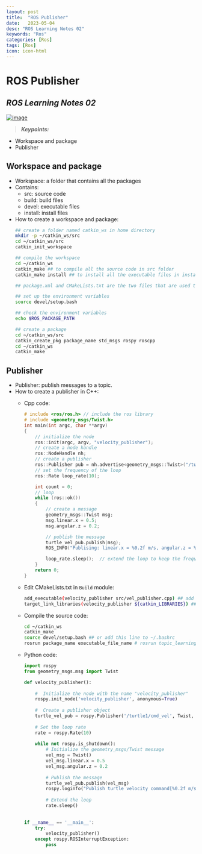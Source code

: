 ```yaml
---
layout: post
title:  "ROS Publisher"
date:   2023-05-04
desc: "ROS Learning Notes 02"
keywords: "Ros"
categories: [Ros]
tags: [Ros]
icon: icon-html
---
```


# ROS Publisher
## _ROS Learning Notes 02_

[![image](https://tknika.eus/wp-content/uploads/2022/10/ros.png)](https://www.bilibili.com/video/BV1zt411G7Vn?p=9)

> **_Keypoints:_**  

- Workspace and package
- Publisher

## Workspace and package
- Workspace: a folder that contains all the packages
- Contains: 
  - src: source code
  - build: build files
  - devel: executable files
  - install: install files
- How to create a workspace and package:
  ``` bash
  ## create a folder named catkin_ws in home directory
  mkdir -p ~/catkin_ws/src  
  cd ~/catkin_ws/src
  catkin_init_workspace

  ## compile the workspace
  cd ~/catkin_ws
  catkin_make ## to compile all the source code in src folder
  catkin_make install ## to install all the executable files in install folder

  ## package.xml and CMakeLists.txt are the two files that are used to compile the source code, about the configuration of the workspace and package

  ## set up the environment variables
  source devel/setup.bash

  ## check the environment variables
  echo $ROS_PACKAGE_PATH

  ## create a package
  cd ~/catkin_ws/src
  catkin_create_pkg package_name std_msgs rospy roscpp
  cd ~/catkin_ws
  catkin_make
  ```

## Publisher 
- Publisher: publish messages to a topic.
- How to create a publisher in C++:
  - Cpp code: 
    ```cpp
    # include <ros/ros.h> // include the ros library
    # include <geometry_msgs/Twist.h>
    int main(int argc, char **argv)
    {
        // initialize the node
        ros::init(argc, argv, "velocity_publisher");
        // create a node handle
        ros::NodeHandle nh;
        // create a publisher
        ros::Publisher pub = nh.advertise<geometry_msgs::Twist>("/turtle1/cmd_vel", 100); // 100 is the buffer size
        // set the frequency of the loop
        ros::Rate loop_rate(10);

        int count = 0;
        // loop
        while (ros::ok())
        {
            // create a message
            geometry_msgs::Twist msg;
            msg.linear.x = 0.5;
            msg.angular.z = 0.2;

            // publish the message
            turtle_vel_pub.publish(msg);
            ROS_INFO("Publising: linear.x = %0.2f m/s, angular.z = %0.2f rad/s", msg.linear.x, msg.angular.z);  // print the message to the terminal

            loop_rate.sleep();  // extend the loop to keep the frequency
        }
        return 0;
    }
    ```
  - Edit CMakeLists.txt in `Build` module:
    ``` bash
    add_executable(velocity_publisher src/vel_publisher.cpp) ## add the executable file to CMakeLists.txt
    target_link_libraries(velocity_publisher ${catkin_LIBRARIES}) ## link the executable file to the library
    ```

  - Compile the source code:
    ``` bash
    cd ~/catkin_ws
    catkin_make
    source devel/setup.bash ## or add this line to ~/.bashrc
    rosrun package_name executable_file_name # rosrun topic_learning velocity_publisher
    ```
  - Python code:
    ```Python
    import rospy
    from geometry_msgs.msg import Twist

    def velocity_publisher():
        
        #  Initialize the node with the name "velocity_publisher"
        rospy.init_node('velocity_publisher', anonymous=True)
        
        #  Create a publisher object
        turtle_vel_pub = rospy.Publisher('/turtle1/cmd_vel', Twist, queue_size=10)
        
        # Set the loop rate
        rate = rospy.Rate(10)
        
        while not rospy.is_shutdown():
            # Initialize the geometry_msgs/Twist message
            vel_msg = Twist()
            vel_msg.linear.x = 0.5
            vel_msg.angular.z = 0.2
            
            # Publish the message
            turtle_vel_pub.publish(vel_msg)
            rospy.loginfo("Publish turtle velocity command[%0.2f m/s, %0.2f rad/s]", vel_msg.linear.x, vel_msg.angular.z)
            
            # Extend the loop
            rate.sleep()
            
            
    if __name__ == '__main__':
        try:
            velocity_publisher()
        except rospy.ROSInterruptException:
            pass
    ```
